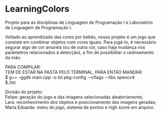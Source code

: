 # LearningColors
Projeto para as disciplinas de Linguagem de Programação I e Laboratório de Linguagem de Programação I.

Voltado ao aprendizado das cores por bebês, nosso projeto é um jogo que consiste em combinar objetos com cores iguais. Para jogá-lo, é necessário segurar algo de cor amarela (ou de outra cor, caso haja mudança nos parâmetros relacionados à detecção), a fim de possibilitar o rastreamento da mão.

PARA COMPILAR: <br/>
TEM DE ESTAR NA PASTA PELO TERMINAL, PARA ENTÃO MANDAR: <br/>
$ g++ -ggdb main.cpp -o tst pkg-config --cflags --libs opencv4 <br/>
$./tst

Divisão do projeto: <br/>
Felipe: geração do jogo e das imagens selecionadas aleatoriamente; <br/>
Lara: reconhecimento dos objetos e posicionamento das imagens geradas; <br/>
Maria Eduarda: menu do jogo, sistema de pontos e high score em arquivo.
